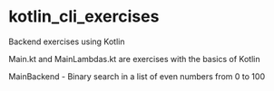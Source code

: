 # kotlin_cli_exercises

Backend exercises using Kotlin

Main.kt and MainLambdas.kt are exercises with the basics of Kotlin

MainBackend - Binary search in a list of even numbers from 0 to 100
